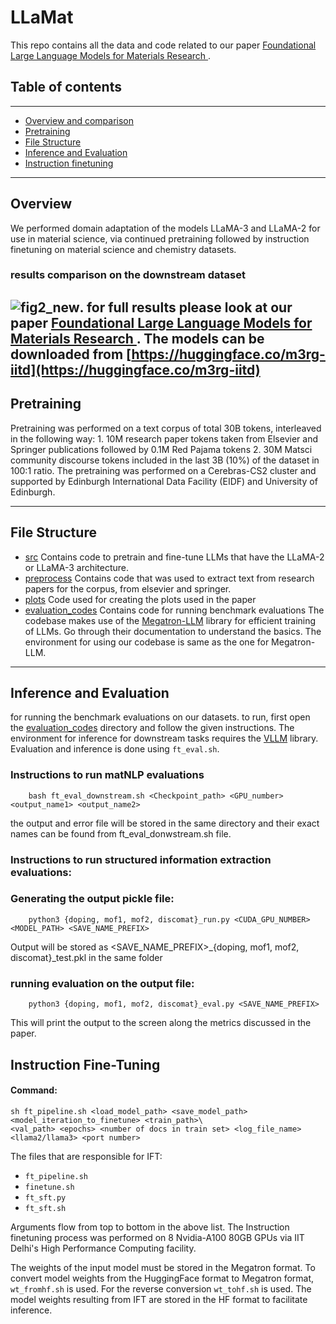 # LLaMat 
This repo contains all the data and code related to our paper [Foundational Large Language Models for Materials Research
](https://arxiv.org/abs/2412.09560). 

## Table of contents
---
- [Overview and comparison](#overview)
- [Pretraining](#pretraining)
- [File Structure](#file-structure)
- [Inference and Evaluation](#inference-and-evaluation)
- [Instruction finetuning](instruction-fine-tuning)

---
## Overview
We performed domain adaptation of the models LLaMA-3 and LLaMA-2 for use in material science, via continued pretraining followed by instruction finetuning on material science and chemistry datasets. 
### results comparison on the downstream dataset
![fig2_new](https://github.com/user-attachments/assets/79098ebe-bf2e-48b8-972f-1dc98fdbfd7c).
for full results please look at our paper [Foundational Large Language Models for Materials Research
](https://arxiv.org/abs/2412.09560). 
The models can be downloaded from [https://huggingface.co/m3rg-iitd](https://huggingface.co/m3rg-iitd)
---
## Pretraining
Pretraining was performed on a text corpus of total 30B tokens, interleaved in the following way:
        1. 10M research paper tokens taken from Elsevier and Springer publications followed by 0.1M Red Pajama tokens 
        2. 30M Matsci community discourse tokens included in the last 3B (10%) of the dataset in
100:1 ratio.
The pretraining was performed on a Cerebras-CS2 cluster and supported by Edinburgh International Data Facility (EIDF) and University of Edinburgh. 

---
## File Structure
- [src](src)
  Contains code to pretrain and fine-tune LLMs that have the LLaMA-2 or LLaMA-3 architecture.
- [preprocess](preprocess)
  Contains code that was used to extract text from research papers for the corpus, from elsevier and springer.
- [plots](plots)
  Code used for creating the plots used in the paper
- [evaluation_codes](evaluation_codes)
  Contains code for running benchmark evaluations
The codebase makes use of the [Megatron-LLM](https://github.com/epfLLM/Megatron-LLM) library for efficient training of LLMs. Go through their documentation to understand the basics. The environment for using our codebase is same as the one for Megatron-LLM.
---

## Inference and Evaluation
for running the benchmark evaluations on our datasets. to run, first open the [evaluation_codes](evaluation_codes) directory and follow the given instructions. The environment for inference for downstream tasks requires the [VLLM](https://docs.vllm.ai/en/stable/getting_started/installation.html) library.
Evaluation and inference is done using `ft_eval.sh`.

### Instructions to run matNLP evaluations 

        bash ft_eval_downstream.sh <Checkpoint_path> <GPU_number> <output_name1> <output_name2>

the output and error file will be stored in the same directory and their exact names can be found from ft_eval_donwstream.sh file.

### Instructions to run structured information extraction evaluations:

### Generating the output pickle file:
        
        python3 {doping, mof1, mof2, discomat}_run.py <CUDA_GPU_NUMBER> <MODEL_PATH> <SAVE_NAME_PREFIX>                               

Output will be stored as <SAVE_NAME_PREFIX>_{doping, mof1, mof2, discomat}_test.pkl in the same folder 

### running evaluation on the output file:
        
        python3 {doping, mof1, mof2, discomat}_eval.py <SAVE_NAME_PREFIX>                               

This will print the output to the screen along the metrics discussed in the paper.



## Instruction Fine-Tuning
#### Command:
```
sh ft_pipeline.sh <load_model_path> <save_model_path> <model_iteration_to_finetune> <train_path>\
<val_path> <epochs> <number of docs in train set> <log_file_name> <llama2/llama3> <port number>
```
The files that are responsible for IFT:
- `ft_pipeline.sh`
- `finetune.sh`
- `ft_sft.py`
- `ft_sft.sh`

Arguments flow from top to bottom in the above list.
The Instruction finetuning process was performed on 8 Nvidia-A100 80GB GPUs via IIT Delhi's High Performance Computing facility. 

The weights of the input model must be stored in the Megatron format. To convert model weights from the HuggingFace format to Megatron format, `wt_fromhf.sh` is used. For the reverse conversion `wt_tohf.sh` is used. The model weights resulting from IFT are stored in the HF format to facilitate inference.
